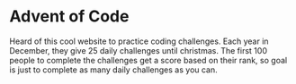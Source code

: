 # Advent of Code

Heard of this cool website to practice coding challenges. Each year in December,
they give 25 daily challenges until christmas. The first 100 people to complete
the challenges get a score based on their rank, so goal is just to complete
as many daily challenges as you can.

